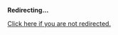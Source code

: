 <!DOCTYPE html>
<html>
<head>
<title>Redirecting...</title>
<link rel="canonical" href="http://blog.jle.im/entry/introducing-the-prompt-library.html.md"/>
<meta http-equiv="content-type" content="text/html; charset=utf-8" />
<script>
(function(i,s,o,g,r,a,m){i['GoogleAnalyticsObject']=r;i[r]=i[r]||function(){
(i[r].q=i[r].q||[]).push(arguments)},i[r].l=1*new Date();a=s.createElement(o),
m=s.getElementsByTagName(o)[0];a.async=1;a.src=g;m.parentNode.insertBefore(a,m)
})(window,document,'script','//www.google-analytics.com/analytics.js','ga');
ga('create', { trackingId: 'UA-443711-8', cookieDomain: 'jle.im', redirect: 'http://blog.jle.im/entry/introducing-the-prompt-library.html.md'});
ga('send', { hitType: 'pageview', hitCallback: function() { document.location.href = 'http://blog.jle.im/entry/introducing-the-prompt-library.html.md'; } });
</script>
</head>
<body>
  <p><strong>Redirecting...</strong></p>
  <p><a href='http://blog.jle.im/entry/introducing-the-prompt-library.html.md'>Click here if you are not redirected.</a></p>
  <script>
    setTimeout(function() { document.location.href = 'http://blog.jle.im/entry/introducing-the-prompt-library.html.md'; }, 1000);
  </script>
</body>
</html>
